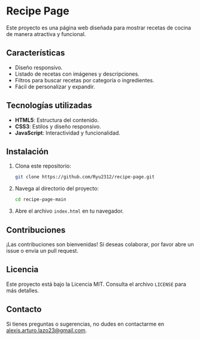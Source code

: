 # Recipe Page

Este proyecto es una página web diseñada para mostrar recetas de cocina de manera atractiva y funcional.

## Características

- Diseño responsivo.
- Listado de recetas con imágenes y descripciones.
- Filtros para buscar recetas por categoría o ingredientes.
- Fácil de personalizar y expandir.

## Tecnologías utilizadas

- **HTML5**: Estructura del contenido.
- **CSS3**: Estilos y diseño responsivo.
- **JavaScript**: Interactividad y funcionalidad.

## Instalación

1. Clona este repositorio:
    ```bash
    git clone https://github.com/Ryu2312/recipe-page.git
    ```
2. Navega al directorio del proyecto:
    ```bash
    cd recipe-page-main
    ```
3. Abre el archivo `index.html` en tu navegador.

## Contribuciones

¡Las contribuciones son bienvenidas! Si deseas colaborar, por favor abre un issue o envía un pull request.

## Licencia

Este proyecto está bajo la Licencia MIT. Consulta el archivo `LICENSE` para más detalles.

## Contacto

Si tienes preguntas o sugerencias, no dudes en contactarme en [alexis.arturo.lazo23@gmail.com](mailto:tu-email@ejemplo.com).
